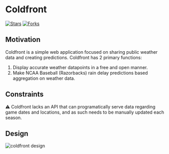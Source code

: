 # Coldfront
[![Stars](https://img.shields.io/github/stars/meta-lite/coldfront?style=social)](https://img.shields.io/github/stars/meta-lite/coldfront?style=social)
[![Forks](https://img.shields.io/github/forks/meta-lite/coldfront?style=social)](https://img.shields.io/github/forks/meta-lite/coldfront?style=social)
## Motivation 
Coldfront is a simple web application focused on sharing public weather data and creating predictions. Coldfront has 2 primary functions: 
1. Display accurate weather datapoints in a free and open manner. 
2. Make NCAA Baseball (Razorbacks) rain delay predictions based aggregation on weather data.

## Constraints 
⚠️ Coldfront lacks an API that can programatically serve data regarding game dates and locations, and as such needs to be manually updated each season. 

## Design
![coldfront design](https://github.com/meta-lite/coldfront/blob/main/media/IMG_4926.jpg)
